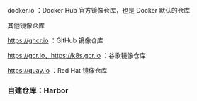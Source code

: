 docker.io ：Docker Hub 官方镜像仓库，也是 Docker 默认的仓库



其他镜像仓库

https://ghcr.io ：GitHub 镜像仓库

https://gcr.io、https://k8s.gcr.io ：谷歌镜像仓库

https://quay.io ：Red Hat 镜像仓库





### 自建仓库：Harbor
